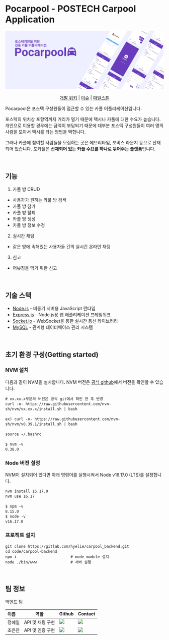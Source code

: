 # Pocarpool - POSTECH Carpool Application

<p align="center">
	<img src="./image/banner.png">
</p>

<p align="center">
<a href="https://gitlab.com/hyelie/carpool_backend/-/wikis/home">개발 위키</a> 
| 
<a href="https://gitlab.com/hyelie/carpool_backend/-/issues">이슈</a> 
| 
<a href="https://gitlab.com/hyelie/carpool_backend/-/milestones">마일스톤</a> 
</p>

Pocarpool은 포스텍 구성원들이 접근할 수 있는 카풀 어플리케이션입니다.

포스텍의 위치상 포항역까지 거리가 멀기 때문에 택시나 카풀에 대한 수요가 높습니다. 개인으로 이용할 경우에는 금액이 부담되기 때문에 대부분 포스텍 구성원들이 여러 명의 사람을 모아서 택시를 타는 방법을 택합니다. 

그러나 카풀에 참여할 사람들을 모집하는 곳은 에브리타임, 포비스 라운지 등으로 산재되어 있습니다. 포카풀은 **산재되어 있는 카풀 수요를 하나로 묶어주는 플랫폼**입니다. 

<br>

## 기능
1. 카풀 방 CRUD
 - 사용자가 원하는 카풀 방 검색
 - 카풀 방 참가
 - 카풀 방 탈퇴
 - 카풀 방 생성
 - 카풀 방 정보 수정
2. 실시간 채팅
 - 같은 방에 속해있는 사용자들 간의 실시간 온라인 채팅
3. 신고
 - 어뷰징을 막기 위한 신고

 <br>

## 기술 스택
- [Node.js](https://nodejs.org/ko/) - 비동기 서버용 JavaScript 런타임
- [Express.js](https://expressjs.com/) - Node.js용 웹 애플리케이션 프레임워크
- [Socket.io](https://socket.io/) - WebSocket을 통한 실시간 통신 라이브러리
- [MySQL](https://www.mysql.com/) - 관계형 데이터베이스 관리 시스템

<br>

## 초기 환경 구성(Getting started)
### NVM 설치
다음과 같이 NVM을 설치합니다. NVM 버전은 [공식 github]((https://github.com/nvm-sh/nvm/#install--update-script))에서 버전을 확인할 수 있습니다.

```
# vx.xx.x부분의 버전은 공식 git에서 확인 한 후 변경
curl -o- https://raw.githubusercontent.com/nvm-sh/nvm/vx.xx.x/install.sh | bash

ex) curl -o- https://raw.githubusercontent.com/nvm-sh/nvm/v0.39.1/install.sh | bash

source ~/.bashrc

$ nvm -v
0.38.0
```

### Node 버전 설정
NVM이 설치되어 있다면 아래 명령어를 실행시켜서 Node v16.17.0 (LTS)를 설정합니다.
```
nvm install 16.17.0
nvm use 16.17

$ npm -v
8.15.0
$ node -v
v16.17.0
```

### 프로젝트 설치
```
git clone https://gitlab.com/hyelie/carpool_backend.git
cd code/carpool-backend
npm i                        # node module 설치
node ./bin/www               # 서버 실행
```

<br>

## 팀 정보
백엔드 팀

|이름|역할|Github|Contact|
|:---|----|----|----|
|정혜일|API 및 채팅 구현|<a href="https://github.com/hyelie"><img src="http://img.shields.io/badge/hyelie-green?style=social&logo=github"/></a>|<a href="mailto:hyelie@postech.ac.kr"><img src="https://img.shields.io/badge/hyelie@postech.ac.kr-green?logo=microsoft-outlook&style=social"/></a>|
|조은찬|API 및 인증 구현|<a href="https://github.com/Chipmunk-g4"><img src="http://img.shields.io/badge/Chipmunk_g4-green?style=social&logo=github"/></a>|<a href="mailto:eunchan9029@postech.ac.kr"><img src="https://img.shields.io/badge/eunchan9029@postech.ac.kr-green?logo=microsoft-outlook&style=social"/></a>|